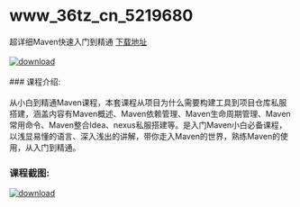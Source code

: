 # www_36tz_cn_5219680
超详细Maven快速入门到精通
[下载地址](http://www.36tz.cn/article/5219680 "下载地址")
<br/></br>[![download](http://36tz.cn/muke_img/2021_04_1-76-300x178.png "下载地址")](http://www.36tz.cn/article/5219680 "下载地址")
<br/></br>### 课程介绍:<br/></br>从小白到精通Maven课程，本套课程从项目为什么需要构建工具到项目仓库私服搭建，涵盖内容有Maven概述、Maven依赖管理、Maven生命周期管理、Maven常用命令、Maven整合Idea、nexus私服搭建等。是入门Maven小白必备课程，以浅显易懂的语言、深入浅出的讲解，带你走入Maven的世界，熟练Maven的使用，从入门到精通。

### 课程截图:
[![download](http://36tz.cn/muke_img/2021_04_2-83.png "下载地址")](http://www.36tz.cn/article/5219680 "下载地址")
